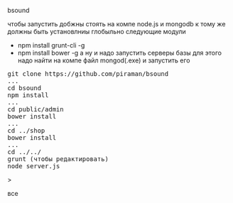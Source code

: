 bsound

чтобы запустить добжны стоять на компе node.js и mongodb
к тому же должны быть установлниы глобыльно следующие модули
- npm install grunt-cli -g
- npm install bower -g
а ну и надо запустить серверы базы
для этого надо найти на компе файл mongod(.exe) и запустить его

<pre>
git clone https://github.com/piraman/bsound
...
cd bsound
npm install
...
cd public/admin
bower install
...
cd ../shop
bower install
...
cd ../../
grunt (чтобы редактировать)
node server.js
</pre>>
все